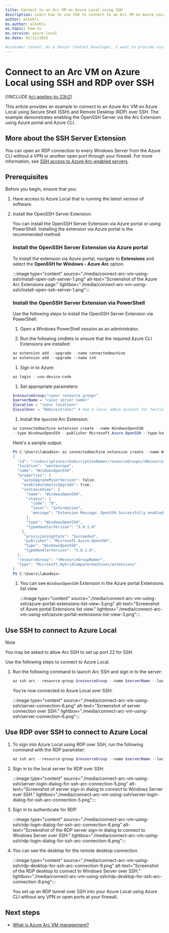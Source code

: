 ```yaml
---
title: Connect to an Arc VM on Azure Local using SSH
description: Learn how to use SSH to connect to an Arc VM on Azure Local.
author: alkohli
ms.author: alkohli
ms.topic: how-to
ms.service: azure-local
ms.date: 02/11/2025

#customer intent: As a Senior Content Developer, I want to provide customers with the highest level of content for using disconneced operations to deploy and manage their Azure Local instances.
---
```


# Connect to an Arc VM on Azure Local using SSH and RDP over SSH

[!INCLUDE [hci-applies-to-23h2](../includes/hci-applies-to-23h2.md)]

This article provides an example to connect to an Azure Arc VM on Azure Local using Secure Shell (SSH) and Remote Desktop (RDP) over SSH. The example demonstrates enabling the OpenSSH Server via the Arc Extension using Azure portal and Azure CLI.

## More about the SSH Server Extension

You can open an RDP connection to every Windows Server from the Azure CLI without a VPN or another open port through your firewall. For more information, see [SSH access to Azure Arc-enabled servers](/azure/azure-arc/servers/ssh-arc-overview?tabs=azure-cli).

## Prerequisites

Before you begin, ensure that you:

1. Have access to Azure Local that is running the latest version of software.

1. Install the OpenSSH Server Extension.

   You can install the OpenSSH Server Extension via Azure portal or using PowerShell. Installing the extension via Azure portal is the recommended method.

   ### Install the OpenSSH Server Extension via Azure portal

   To install the extension via Azure portal, navigate to **Extensions** and select the **OpenSSH for Windows - Azure Arc** option.

   :::image type="content" source="./media/connect-arc-vm-using-ssh/install-open-ssh-server-1.png" alt-text="Screenshot of the Azure Arc Extensions page." lightbox="./media/connect-arc-vm-using-ssh/install-open-ssh-server-1.png":::

   ### Install the OpenSSH Server Extension via PowerShell

   Use the following steps to install the OpenSSH Server Extension via PowerShell:

   1. Open a Windows PowerShell session as an administrator.

   1. Run the following cmdlets to ensure that the required Azure CLI Extensions are installed:

   ```powershell
   az extension add --upgrade --name connectedmachine
   az extension add --upgrade --name ssh
   ```

   1. Sign in to Azure:

   ```powershell
   az login --use-device-code
   ```

   1. Set appropriate parameters:

   ```powershell
   $resourceGroup="<your resource group>"
   $serverName = "<your server name>"
   $location = "<your location>"
   $localUser = "Administrator" # Use a local admin account for testing        
   ```

   1. Install the `OpenSSH` Arc Extension:

   ```powershell
   az connectedmachine extension create --name WindowsOpenSSH 
   --type WindowsOpenSSH --publisher Microsoft.Azure.OpenSSH --type-handler-version 3.0.1.0 --machine-name $serverName --resource-group $resourceGroup
   ```

   Here's a sample output:

   ```powershell
   PS C:\Users\labadmin> az connectedmachine extension create --name WindowsOpenSSH --location westeurope --type WindowsOpenSSH --publisher Microsoft.Azure.OpenSSH --type-handler-version 3.0.1.0 --machine-name $serverName --resource-group $resourceGroup
   {
     "id": "/subscriptions/<SubscriptionName>/resourceGroups/<ResourceGroupName>/providers/<ProviderName>/machines/<MachineName>/extensions/WindowsOpenSSH",
     "location": "westeurope",
     "name": "WindowsOpenSSH",
     "properties": {
       "autoUpgradeMinorVersion": false,
       "enableAutomaticUpgrade": true,
       "instanceView": {
         "name": "WindowsOpenSSH",
         "status": {
           "code": "0",
           "level": "Information",
           "message": "Extension Message: OpenSSH Successfully enabled"
         },
         "type": "WindowsOpenSSH",
         "typeHandlerVersion": "3.0.1.0"
       },
        "provisioningState": "Succeeded",
        "publisher": "Microsoft.Azure.OpenSSH",
        "type": "WindowsOpenSSH",
        "typeHandlerVersion": "3.0.1.0",
     },
     "resourceGroup": "<ResourceGroupName>",
     "type": "Microsoft.HybridCompute/machines/extensions"
   }
   PS C:\Users\labadmin>
   ```

   1. You can see `WindowsOpenSSH` Extension in the Azure portal Extensions list view.

      :::image type="content" source="./media/connect-arc-vm-using-ssh/azure-portal-extensions-list-view-3.png" alt-text="Screenshot of Azure portal Extensions list view." lightbox="./media/connect-arc-vm-using-ssh/azure-portal-extensions-list-view-3.png":::

## Use SSH to connect to Azure Local

> [!NOTE]
> You may be asked to allow Arc SSH to set up port 22 for SSH.

Use the following steps to connect to Azure Local.

1. Run the following command to launch Arc SSH and sign in to the server:

   ```powershell
   az ssh arc --resource-group $resourceGroup --name $serverName --local-user $localUser
   ```

   You're now connected to Azure Local over SSH:

   :::image type="content" source="./media/connect-arc-vm-using-ssh/server-connection-6.png" alt-text="Screenshot of server connection over SSH." lightbox="./media/connect-arc-vm-using-ssh/server-connection-6.png":::

## Use RDP over SSH to connect to Azure Local

1. To sign into Azure Local using RDP over SSH, run the following command with the RDP parameter:

   ```powershell
   az ssh arc --resource-group $resourceGroup --name $serverName --local-user $localUser --rdp
   ```

1. Sign in to the local server for RDP over SSH.

   :::image type="content" source="./media/connect-arc-vm-using-ssh/server-login-dialog-for-ssh-arc-connection-5.png" alt-text="Screenshot of server sign-in dialog to connect to Windows Server over SSH." lightbox="./media/connect-arc-vm-using-ssh/server-login-dialog-for-ssh-arc-connection-5.png":::

1. Sign in to authenticate for RDP.

   :::image type="content" source="./media/connect-arc-vm-using-ssh/rdp-login-dialog-for-ssh-arc-connection-6.png" alt-text="Screenshot of the RDP server sign-in dialog to connect to Windows Server over SSH." lightbox="./media/connect-arc-vm-using-ssh/rdp-login-dialog-for-ssh-arc-connection-6.png":::

1. You can see the desktop for the remote desktop connection.

   :::image type="content" source="./media/connect-arc-vm-using-ssh/rdp-desktop-for-ssh-arc-connection-9.png" alt-text="Screenshot of the RDP desktop to connect to Windows Server over SSH." lightbox="./media/connect-arc-vm-using-ssh/rdp-desktop-for-ssh-arc-connection-9.png":::

   You set up an RDP tunnel over SSH into your Azure Local using Azure CLI without any VPN or open ports at your firewall.

## Next steps

- [What is Azure Arc VM management?](azure-arc-vm-management-overview.md)
